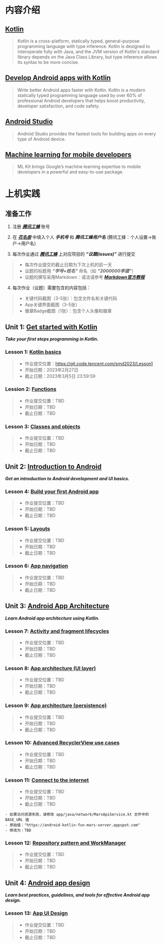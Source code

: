 # 内容介绍

## [Kotlin](https://kotlinlang.org/)

> Kotlin is a cross-platform, statically typed, general-purpose programming language with type inference. Kotlin is designed to interoperate fully with Java, and the JVM version of Kotlin's standard library depends on the Java Class Library, but type inference allows its syntax to be more concise.

## [Develop Android apps with Kotlin](https://developer.android.com/kotlin) 

> Write better Android apps faster with Kotlin. Kotlin is a modern statically typed programming language used by over 60% of professional Android developers that helps boost productivity, developer satisfaction, and code safety.

## [Android Studio](https://developer.android.com/studio) 

> Android Studio provides the fastest tools for building apps on every type of Android device.

## [Machine learning for mobile developers](https://developers.google.com/ml-kit) 

> ML Kit brings Google’s machine learning expertise to mobile developers in a powerful and easy-to-use package. 


# 上机实践
## 准备工作
1. 注册 ***[腾讯工蜂](https://code.tencent.com/)*** 账号

2. 在 ***[花名册](https://docs.qq.com/sheet/DYkhuUXp6eE1neURh?tab=BB08J2)*** 中填入个人 ***手机号*** 和 ***腾讯工蜂用户名*** (腾讯工蜂：个人设置->账户->用户名)

3. 每次作业通过 ***[腾讯工蜂](https://code.tencent.com/)*** 上对应项目的 ***“议题(issues)”*** 进行提交
> - 每次作业提交的截止日期为下次上机的前一天
> - 议题的标题用 ***“学号+姓名”*** 命名（如 ***“2000000李逵”***）
> - 议题的撰写采用Markdown：语法请参考 ***[Markdown官方教程](https://markdown.com.cn/basic-syntax/)***

4. 每次作业（议题）需要包含的内容包括：
> - 关键代码截图（3-5张）：包含文件名和关键代码
> - App关键界面截图（3-5张）
> - 徽章Badge截图（1张）：包含个人头像和徽章


## Unit 1: [Get started with Kotlin](https://developer.android.com/courses/android-development-with-kotlin/unit-1)
***Take your first steps programming in Kotlin.***

### Lesson 1: [Kotlin basics](https://developer.android.com/courses/pathways/android-development-with-kotlin-1) 
> - 作业提交位置：https://git.code.tencent.com/smd2023/Lesson1
> - 开始日期：2023年2月27日
> - 截止日期：2023年3月5日 23:59:59

### Lession 2: [Functions](https://developer.android.com/courses/pathways/android-development-with-kotlin-2)
> - 作业提交位置：TBD
> - 开始日期：TBD
> - 截止日期：TBD

### Lesson 3: [Classes and objects](https://developer.android.com/courses/pathways/android-development-with-kotlin-3)
> - 作业提交位置：TBD
> - 开始日期：TBD
> - 截止日期：TBD

## Unit 2: [Introduction to Android](https://developer.android.com/courses/android-development-with-kotlin/unit-2)
***Get an introduction to Android development and UI basics.***

### Lesson 4: [Build your first Android app](https://developer.android.com/courses/pathways/android-development-with-kotlin-4)
> - 作业提交位置：TBD
> - 开始日期：TBD
> - 截止日期：TBD

### Lesson 5: [Layouts](https://developer.android.com/courses/pathways/android-development-with-kotlin-5)
> - 作业提交位置：TBD
> - 开始日期：TBD
> - 截止日期：TBD

### Lesson 6: [App navigation](https://developer.android.com/courses/pathways/android-development-with-kotlin-6)
> - 作业提交位置：TBD
> - 开始日期：TBD
> - 截止日期：TBD

## Unit 3: [Android App Architecture](https://developer.android.com/courses/android-development-with-kotlin/unit-3)
***Learn Android app architecture using Kotlin.***

### Lesson 7: [Activity and fragment lifecycles](https://developer.android.com/courses/pathways/android-development-with-kotlin-7)
> - 作业提交位置：TBD
> - 开始日期：TBD
> - 截止日期：TBD

### Lesson 8: [App architecture (UI layer)](https://developer.android.com/courses/pathways/android-development-with-kotlin-8)
> - 作业提交位置：TBD
> - 开始日期：TBD
> - 截止日期：TBD

### Lesson 9: [App architecture (persistence)](https://developer.android.com/courses/pathways/android-development-with-kotlin-9)
> - 作业提交位置：TBD
> - 开始日期：TBD
> - 截止日期：TBD

### Lesson 10: [Advanced RecyclerView use cases](https://developer.android.com/courses/pathways/android-development-with-kotlin-10)
> - 作业提交位置：TBD
> - 开始日期：TBD
> - 截止日期：TBD

### Lesson 11: [Connect to the internet](https://developer.android.com/courses/pathways/android-development-with-kotlin-11)
> - 作业提交位置：TBD
> - 开始日期：TBD
> - 截止日期：TBD

    - 如果访问资源失败，请修改 app/java/network/MarsApiService.kt 文件中的 BASE_URL 值
    - 原始值："https://android-kotlin-fun-mars-server.appspot.com"
    - 修改为：TBD

### Lesson 12: [Repository pattern and WorkManager](https://developer.android.com/courses/pathways/android-development-with-kotlin-12)
> - 作业提交位置：TBD
> - 开始日期：TBD
> - 截止日期：TBD

## Unit 4: [Android app design](https://developer.android.com/courses/android-development-with-kotlin/unit-4)
***Learn best practices, guidelines, and tools for effective Android app design.***

### Lesson 13: [App UI Design](https://developer.android.com/courses/pathways/android-development-with-kotlin-13) 
> - 作业提交位置：TBD
> - 开始日期：TBD
> - 截止日期：TBD